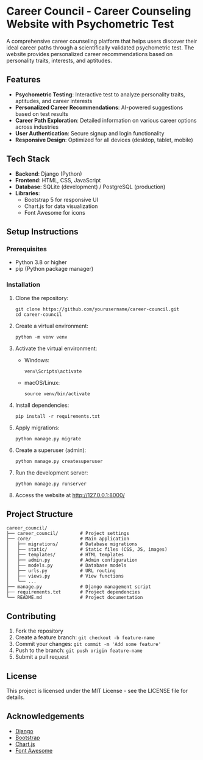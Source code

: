 # Career Council - Career Counseling Website with Psychometric Test

A comprehensive career counseling platform that helps users discover their ideal career paths through a scientifically validated psychometric test. The website provides personalized career recommendations based on personality traits, interests, and aptitudes.

## Features

- **Psychometric Testing**: Interactive test to analyze personality traits, aptitudes, and career interests
- **Personalized Career Recommendations**: AI-powered suggestions based on test results
- **Career Path Exploration**: Detailed information on various career options across industries
- **User Authentication**: Secure signup and login functionality
- **Responsive Design**: Optimized for all devices (desktop, tablet, mobile)

## Tech Stack

- **Backend**: Django (Python)
- **Frontend**: HTML, CSS, JavaScript
- **Database**: SQLite (development) / PostgreSQL (production)
- **Libraries**: 
  - Bootstrap 5 for responsive UI
  - Chart.js for data visualization
  - Font Awesome for icons

## Setup Instructions

### Prerequisites

- Python 3.8 or higher
- pip (Python package manager)

### Installation

1. Clone the repository:
   ```
   git clone https://github.com/yourusername/career-council.git
   cd career-council
   ```

2. Create a virtual environment:
   ```
   python -m venv venv
   ```

3. Activate the virtual environment:
   - Windows:
     ```
     venv\Scripts\activate
     ```
   - macOS/Linux:
     ```
     source venv/bin/activate
     ```

4. Install dependencies:
   ```
   pip install -r requirements.txt
   ```

5. Apply migrations:
   ```
   python manage.py migrate
   ```

6. Create a superuser (admin):
   ```
   python manage.py createsuperuser
   ```

7. Run the development server:
   ```
   python manage.py runserver
   ```

8. Access the website at http://127.0.0.1:8000/

## Project Structure

```
career_council/
├── career_council/        # Project settings
├── core/                  # Main application
│   ├── migrations/        # Database migrations
│   ├── static/            # Static files (CSS, JS, images)
│   ├── templates/         # HTML templates
│   ├── admin.py           # Admin configuration
│   ├── models.py          # Database models
│   ├── urls.py            # URL routing
│   ├── views.py           # View functions
│   └── ...
├── manage.py              # Django management script
├── requirements.txt       # Project dependencies
└── README.md              # Project documentation
```

## Contributing

1. Fork the repository
2. Create a feature branch: `git checkout -b feature-name`
3. Commit your changes: `git commit -m 'Add some feature'`
4. Push to the branch: `git push origin feature-name`
5. Submit a pull request

## License

This project is licensed under the MIT License - see the LICENSE file for details.

## Acknowledgements

- [Django](https://www.djangoproject.com/)
- [Bootstrap](https://getbootstrap.com/)
- [Chart.js](https://www.chartjs.org/)
- [Font Awesome](https://fontawesome.com/) 